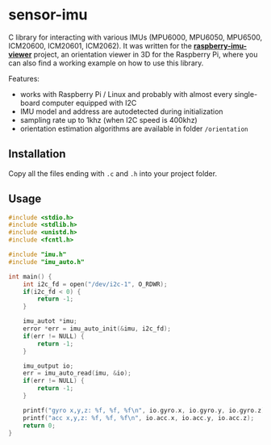 # sensor-imu

C library for interacting with various IMUs (MPU6000, MPU6050, MPU6500, ICM20600, ICM20601, ICM2062). It was written for the **[raspberry-imu-viewer](https://github.com/aler9/raspberry-imu-viewer)** project, an orientation viewer in 3D for the Raspberry Pi, where you can also find a working example on how to use this library.

Features:
* works with Raspberry Pi / Linux and probably with almost every single-board computer equipped with I2C
* IMU model and address are autodetected during initialization
* sampling rate up to 1khz (when I2C speed is 400khz)
* orientation estimation algorithms are available in folder `/orientation`


## Installation

Copy all the files ending with `.c` and `.h` into your project folder.

## Usage

```c
#include <stdio.h>
#include <stdlib.h>
#include <unistd.h>
#include <fcntl.h>

#include "imu.h"
#include "imu_auto.h"

int main() {
    int i2c_fd = open("/dev/i2c-1", O_RDWR);
    if(i2c_fd < 0) {
        return -1;
    }

    imu_autot *imu;
    error *err = imu_auto_init(&imu, i2c_fd);
    if(err != NULL) {
        return -1;
    }

    imu_output io;
    err = imu_auto_read(imu, &io);
    if(err != NULL) {
        return -1;
    }

    printf("gyro x,y,z: %f, %f, %f\n", io.gyro.x, io.gyro.y, io.gyro.z);
    printf("acc x,y,z: %f, %f, %f\n", io.acc.x, io.acc.y, io.acc.z);
    return 0;
}
```
